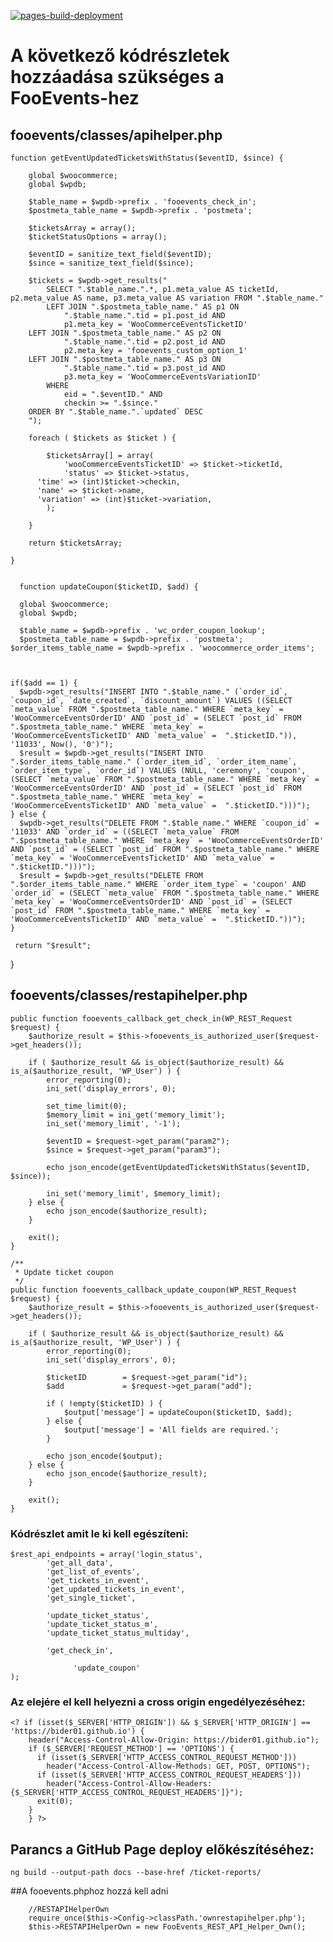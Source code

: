 [![pages-build-deployment](https://github.com/Bider01/ticket-reports/actions/workflows/pages/pages-build-deployment/badge.svg?branch=gh-pages)](https://github.com/Bider01/ticket-reports/actions/workflows/pages/pages-build-deployment)

# A következő kódrészletek hozzáadása szükséges a FooEvents-hez

## fooevents/classes/apihelper.php

    function getEventUpdatedTicketsWithStatus($eventID, $since) {
    
        global $woocommerce;
        global $wpdb;
    
        $table_name = $wpdb->prefix . 'fooevents_check_in';
        $postmeta_table_name = $wpdb->prefix . 'postmeta';
        
        $ticketsArray = array();
        $ticketStatusOptions = array();
        
        $eventID = sanitize_text_field($eventID);
        $since = sanitize_text_field($since);
    
        $tickets = $wpdb->get_results("
            SELECT ".$table_name.".*, p1.meta_value AS ticketId, p2.meta_value AS name, p3.meta_value AS variation FROM ".$table_name."
            LEFT JOIN ".$postmeta_table_name." AS p1 ON
                ".$table_name.".tid = p1.post_id AND
                p1.meta_key = 'WooCommerceEventsTicketID'
        LEFT JOIN ".$postmeta_table_name." AS p2 ON
                ".$table_name.".tid = p2.post_id AND
                p2.meta_key = 'fooevents_custom_option_1'
        LEFT JOIN ".$postmeta_table_name." AS p3 ON
                ".$table_name.".tid = p3.post_id AND
                p3.meta_key = 'WooCommerceEventsVariationID'
            WHERE
                eid = ".$eventID." AND
                checkin >= ".$since."
        ORDER BY ".$table_name.".`updated` DESC
        ");
    
        foreach ( $tickets as $ticket ) {
    
            $ticketsArray[] = array(
                'wooCommerceEventsTicketID' => $ticket->ticketId,
                'status' => $ticket->status,
          'time' => (int)$ticket->checkin,
          'name' => $ticket->name,
          'variation' => (int)$ticket->variation,
            );
    
        }
    
        return $ticketsArray;
    
    }


      function updateCoupon($ticketID, $add) {
  
      global $woocommerce;
      global $wpdb;
  
      $table_name = $wpdb->prefix . 'wc_order_coupon_lookup';
      $postmeta_table_name = $wpdb->prefix . 'postmeta';
    $order_items_table_name = $wpdb->prefix . 'woocommerce_order_items';
  
      
    
    if($add == 1) {
      $wpdb->get_results("INSERT INTO ".$table_name." (`order_id`, `coupon_id`, `date_created`, `discount_amount`) VALUES ((SELECT `meta_value` FROM ".$postmeta_table_name." WHERE `meta_key` = 'WooCommerceEventsOrderID' AND `post_id` = (SELECT `post_id` FROM ".$postmeta_table_name." WHERE `meta_key` = 'WooCommerceEventsTicketID' AND `meta_value` =  ".$ticketID.")), '11033', Now(), '0')");
      $result = $wpdb->get_results("INSERT INTO ".$order_items_table_name." (`order_item_id`, `order_item_name`, `order_item_type`, `order_id`) VALUES (NULL, 'ceremony', 'coupon',(SELECT `meta_value` FROM ".$postmeta_table_name." WHERE `meta_key` = 'WooCommerceEventsOrderID' AND `post_id` = (SELECT `post_id` FROM ".$postmeta_table_name." WHERE `meta_key` = 'WooCommerceEventsTicketID' AND `meta_value` =  ".$ticketID.")))");
    } else {
      $wpdb->get_results("DELETE FROM ".$table_name." WHERE `coupon_id` = '11033' AND `order_id` = ((SELECT `meta_value` FROM ".$postmeta_table_name." WHERE `meta_key` = 'WooCommerceEventsOrderID' AND `post_id` = (SELECT `post_id` FROM ".$postmeta_table_name." WHERE `meta_key` = 'WooCommerceEventsTicketID' AND `meta_value` =  ".$ticketID.")))");
      $result = $wpdb->get_results("DELETE FROM ".$order_items_table_name." WHERE `order_item_type` = 'coupon' AND `order_id` = (SELECT `meta_value` FROM ".$postmeta_table_name." WHERE `meta_key` = 'WooCommerceEventsOrderID' AND `post_id` = (SELECT `post_id` FROM ".$postmeta_table_name." WHERE `meta_key` = 'WooCommerceEventsTicketID' AND `meta_value` =  ".$ticketID."))");
    }
    
     return "$result";
  }


    



## fooevents/classes/restapihelper.php

    public function fooevents_callback_get_check_in(WP_REST_Request $request) {
        $authorize_result = $this->fooevents_is_authorized_user($request->get_headers());

        if ( $authorize_result && is_object($authorize_result) && is_a($authorize_result, 'WP_User') ) {
            error_reporting(0);
            ini_set('display_errors', 0);

            set_time_limit(0);
            $memory_limit = ini_get('memory_limit');
            ini_set('memory_limit', '-1');

            $eventID = $request->get_param("param2");
            $since = $request->get_param("param3");

            echo json_encode(getEventUpdatedTicketsWithStatus($eventID, $since));

            ini_set('memory_limit', $memory_limit);
        } else {
            echo json_encode($authorize_result);
        }

        exit();
    }

    /**
     * Update ticket coupon
     */
    public function fooevents_callback_update_coupon(WP_REST_Request $request) {
        $authorize_result = $this->fooevents_is_authorized_user($request->get_headers());

        if ( $authorize_result && is_object($authorize_result) && is_a($authorize_result, 'WP_User') ) {
            error_reporting(0);
            ini_set('display_errors', 0);

            $ticketID        = $request->get_param("id");
            $add             = $request->get_param("add");

			if ( !empty($ticketID) ) {
                $output['message'] = updateCoupon($ticketID, $add);
            } else {
                $output['message'] = 'All fields are required.';
            }

            echo json_encode($output);
        } else {
            echo json_encode($authorize_result);
        }

        exit();
    }

### Kódrészlet amit le ki kell egészíteni:

    $rest_api_endpoints = array('login_status',
            'get_all_data',
            'get_list_of_events',
            'get_tickets_in_event',
            'get_updated_tickets_in_event',
            'get_single_ticket',
            
            'update_ticket_status',
            'update_ticket_status_m',
            'update_ticket_status_multiday',

            'get_check_in',
			
			      'update_coupon'
    );

### Az elejére el kell helyezni a cross origin engedélyezéséhez:

    <? if (isset($_SERVER['HTTP_ORIGIN']) && $_SERVER['HTTP_ORIGIN'] == 'https://bider01.github.io') {
        header("Access-Control-Allow-Origin: https://bider01.github.io"); 
        if ($_SERVER['REQUEST_METHOD'] == 'OPTIONS') {
          if (isset($_SERVER['HTTP_ACCESS_CONTROL_REQUEST_METHOD']))
            header("Access-Control-Allow-Methods: GET, POST, OPTIONS");
          if (isset($_SERVER['HTTP_ACCESS_CONTROL_REQUEST_HEADERS']))
            header("Access-Control-Allow-Headers: {$_SERVER['HTTP_ACCESS_CONTROL_REQUEST_HEADERS']}");
          exit(0);
        }   
        } ?>

## Parancs a GitHub Page deploy előkészítéséhez:

    ng build --output-path docs --base-href /ticket-reports/

##A fooevents.phphoz hozzá kell adni

		//RESTAPIHelperOwn
        require_once($this->Config->classPath.'ownrestapihelper.php');
        $this->RESTAPIHelperOwn = new FooEvents_REST_API_Helper_Own();
